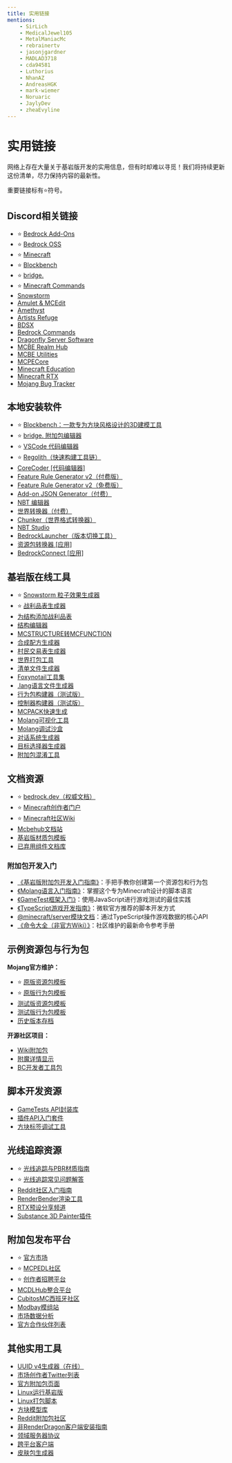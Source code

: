 ```yaml
---
title: 实用链接
mentions:
    - SirLich
    - MedicalJewel105
    - MetalManiacMc
    - rebrainertv
    - jasonjgardner
    - MADLAD3718
    - cda94581
    - Luthorius
    - NhanAZ
    - AndreasHGK
    - mark-wiemer
    - Noruaric
    - JaylyDev
    - zheaEvyline
---
```


# 实用链接

<!--@include: @/wiki/bedrock-wiki-mirror.md-->

网络上存在大量关于基岩版开发的实用信息，但有时却难以寻觅！我们将持续更新这份清单，尽力保持内容的最新性。

重要链接标有⭐符号。

## Discord相关链接

-   ⭐ [Bedrock Add-Ons](https://discord.gg/46JUdQb)
-   ⭐ [Bedrock OSS](https://discord.gg/XjV87YN)
-   ⭐ [Minecraft](https://discord.gg/minecraft)
-   ⭐ [Blockbench](http://discord.gg/fZQbxbg)
-   ⭐ [bridge.](https://discord.gg/NxKuWuA)
-   ⭐ [Minecraft Commands](https://discord.gg/QAFXFtZ)
-   [Snowstorm](https://discord.gg/W9d78Z8AvM)
-   [Amulet & MCEdit](https://discord.gg/dSnwqQf)
-   [Amethyst](https://discord.gg/Cxrj9UXnDB)
-   [Artists Refuge](https://discord.gg/aVXbPCdRr3)
-   [BDSX](https://discord.gg/8UhbaDwFMh)
-   [Bedrock Commands](https://discord.gg/vV29d6rJcj)
-   [Dragonfly Server Software](https://discord.gg/U4kFWHhTNR)
-   [MCBE Realm Hub](https://discord.gg/pCkYPvSGC8)
-   [MCBE Utilities](https://discord.gg/9S4aKh684W)
-   [MCPECore](https://discord.com/invite/N3e6exUQGs)
-   [Minecraft Education](https://discord.gg/7fSQBdx)
-   [Minecraft RTX](http://discord.gg/vNWc3Hh)
-   [Mojang Bug Tracker](https://discord.gg/rpCyfKV)

## 本地安装软件

-   ⭐ [Blockbench：一款专为方块风格设计的3D建模工具](https://blockbench.net/)
-   ⭐ [bridge. 附加包编辑器](https://bridge-core.github.io/)
-   ⭐ [VSCode 代码编辑器](https://code.visualstudio.com/)
-   ⭐ [Regolith（快速构建工具链）](https://github.com/Bedrock-OSS/regolith)
-   [CoreCoder [代码编辑器]](https://hanprog.itch.io/core-coder)
-   [Feature Rule Generator v2（付费版）](https://machine-builder.itch.io/frg-v2)
-   [Feature Rule Generator v2（免费版）](https://drive.google.com/file/d/1rwQTtzgpWiqCS9ecO_j-qcxjdQvWSXgi/view)
-   [Add-on JSON Generator（付费）](https://kaifireborn.itch.io/add-on-json-generator)
-   [NBT 编辑器](https://www.universalminecrafteditor.com/)
-   [世界转换器（付费）](https://www.universalminecraftconverter.com/download)
-   [Chunker（世界格式转换器）](https://chunker.app/)
-   [NBT Studio](https://github.com/tryashtar/nbt-studio)
-   [BedrockLauncher（版本切换工具）](https://bedrocklauncher.github.io/)
-   [资源包转换器 [应用]](https://converter.bedrockhub.io)
-   [BedrockConnect [应用]](https://bedrockconnect.bedrockhub.io)

## 基岩版在线工具

-   ⭐ [Snowstorm 粒子效果生成器](https://jannisx11.github.io/snowstorm/)
-   ⭐ [战利品表生成器](https://bedrock-oss.github.io/bedrock-loot-gen/)
-   [为结构添加战利品表](https://mcbe-essentials.github.io/structure-editor/loot-tabler)
-   [结构编辑器](https://mcbe-essentials.github.io/structure-editor/)
-   [MCSTRUCTURE转MCFUNCTION](https://mcbe-essentials.github.io/structure-to-function/)
-   [合成配方生成器](https://crafting.thedestruc7i0n.ca/)
-   [村民交易表生成器](https://mcbe-essentials.github.io/trade-table-editor/)
-   [世界打包工具](https://mcbe-essentials.github.io/world-packager/)
-   [清单文件生成器](https://bedrock-manifest.web.app/)
-   [Foxynotail工具集](https://www.foxynotail.com/tools/)
-   [.lang语言文件生成器](https://solveddev.github.io/AnyLanguage/)
-   [行为包构建器（测试版）](https://stirante.com/behavior/index)
-   [控制器构建器（测试版）](https://stirante.com/controller/index)
-   [MCPACK快速生成](https://mcbe-essentials.github.io/instant-pack/)
-   [Molang可视化工具](https://jannisx11.github.io/molang-grapher/)
-   [Molang调试沙盒](https://bridge-core.github.io/molang-playground/)
-   [对话系统生成器](https://mcbe-essentials.github.io/dialogue-editor/)
-   [目标选择器生成器](https://mcbe-essentials.github.io/selector-generator/)
-   [附加包混淆工具](https://tools.pixelpoly.co/obfuscator)

## 文档资源

-   ⭐ [bedrock.dev（权威文档）](https://bedrock.dev/)
-   ⭐ [Minecraft创作者门户](https://docs.microsoft.com/en-us/minecraft/creator/)
-   ⭐ [Minecraft社区Wiki](https://minecraft.wiki)
-   [Mcbehub文档站](https://mcbehub.com/category/realmdocs)
-   [基岩版材质包模板](https://github.com/Brennian/BedrockTexturesTemplate)
-   [已弃用组件文档库](https://gist.github.com/destruc7i0n/ea1a6a7f97f0986d9326c58246f96fa3)

### 附加包开发入门

- [《基岩版附加包开发入门指南》](https://learn.microsoft.com/en-us/minecraft/creator/documents/gettingstarted)：手把手教你创建第一个资源包和行为包
- [《Molang语言入门指南》](https://learn.microsoft.com/en-us/minecraft/creator/documents/molangbeginnersguide)：掌握这个专为Minecraft设计的脚本语言
- [《GameTest框架入门》](https://learn.microsoft.com/en-us/minecraft/creator/documents/gametestgettingstarted)：使用JavaScript进行游戏测试的最佳实践
- [《TypeScript游戏开发指南》](https://learn.microsoft.com/en-us/minecraft/creator/documents/scriptinggettingstarted)：微软官方推荐的脚本开发方式
- [@minecraft/server模块文档](https://learn.microsoft.com/en-us/minecraft/creator/scriptapi/mojang-minecraft/mojang-minecraft)：通过TypeScript操作游戏数据的核心API
- [《命令大全（非官方Wiki）》](https://minecraft.wiki/w/Commands#List_and_summary_of_commands)：社区维护的最新命令参考手册

## 示例资源包与行为包

**Mojang官方维护：**
-   ⭐ [原版资源包模板](https://aka.ms/resourcepacktemplate)
-   ⭐ [原版行为包模板](https://aka.ms/behaviorpacktemplate)
-   [测试版资源包模板](https://aka.ms/MinecraftBetaResources)
-   [测试版行为包模板](https://aka.ms/MinecraftBetaBehaviors)
-   [历史版本存档](https://bedrock.dev/packs)

**开源社区项目：**
-   [Wiki附加包](https://github.com/Bedrock-OSS/wiki-addon)
-   [附魔详情显示](https://github.com/supercam19/EnchantmentDetails)
-   [BC开发者工具包](https://github.com/BedrockCommands/developer-packs)

## 脚本开发资源

-   [GameTests API封装库](https://github.com/notbeer/Framework-Wrapper)
-   [插件API入门套件](https://github.com/MajestikButter/Plugin-API-Starter-Pack)
-   [方块标签调试工具](https://mcpedl.com/debug-stick/)

## 光线追踪资源
-  ⭐ [光线追踪与PBR材质指南](https://docs.microsoft.com/en-us/minecraft/creator/documents/rtxgettingstarted)
-  ⭐ [光线追踪常见问题解答](https://help.minecraft.net/hc/en-us/articles/4408865164173-Minecraft-with-Ray-Tracing-and-Advanced-Graphics-FAQ)
- [Reddit社区入门指南](https://www.reddit.com/r/minecraftRTX/comments/iq3lkl/getting_startedhelpful_guidesresource_packs/)
- [RenderBender渲染工具](https://github.com/SpeedyCodes/RenderBender)
- [RTX预设分享频道](https://discord.com/channels/691547840463241267/919021996271108108)
- [Substance 3D Painter插件](https://github.com/jasonjgardner/painter-plugin-texture-set-json)

## 附加包发布平台

-   ⭐ [官方市场](https://www.minecraft.net/en-us/catalog)
-   ⭐ [MCPEDL社区](http://mcpedl.com/?cookie_check=1)
-   ⭐ [创作者招聘平台](https://www.bucketofcrabs.net/)
-   [MCDLHub整合平台](https://mcdlhub.com/)
-   [CubitosMC西班牙社区](https://www.cubitosmc.com/)
-   [Modbay模组站](https://modbay.org/)
-   [市场数据分析](https://mcmarketstats.miste.fr/globalStats/)
-   [官方合作伙伴列表](https://www.playthismap.com/partners)

## 其他实用工具

-   [UUID v4生成器（在线）](https://www.uuidgenerator.net/version4)
-   [市场创作者Twitter列表](https://twitter.com/i/lists/1191945551853629442?s=09)
-   [官方附加包页面](https://www.minecraft.net/en-us/addons)
-   [Linux运行基岩版](https://github.com/Element-0/ElementZero)
-   [Linux打包脚本](https://github.com/ChristopherHX/linux-packaging-scripts)
-   [方块模型库](https://blockmodels.com/)
-   [Reddit附加包社区](https://www.reddit.com/r/BedrockAddons/)
-   [非RenderDragon客户端安装指南](https://support.playhive.com/windows-10-installing-non-renderdragon-clients/)
-   [领域服务器协议](https://github.com/NobUwU/BeRP)
-   [跨平台客户端](https://github.com/kennyvv/Alex)
-   [皮肤包生成器](https://github.com/MedicalJewel105/bedrock-skin-pack-generator)